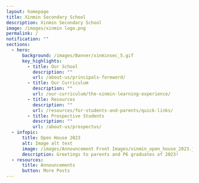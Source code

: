 ```yaml
---
layout: homepage
title: Xinmin Secondary School
description: Xinmin Secondary School
image: /images/xinmin logo.png
permalink: /
notification: ""
sections:
  - hero:
      background: /images/Banner/xinminsec_5.gif
      key_highlights:
        - title: Our School
          description: ""
          url: /about-us/principals-foreword/
        - title: Our Curriculum
          description: ""
          url: /our-curriculum/the-xinmin-learning-experience/
        - title: Resources
          description: ""
          url: /resources/for-students-and-parents/quick-links/
        - title: Prospective Students
          description: ""
          url: /about-us/prospectus/
  - infopic:
      title: Open House 2023
      alt: Image alt text
      image: /images/Announcement Front Images/xinmin_open_house_2023.jpeg
      description: Greetings to parents and P6 graduates of 2023!
  - resources:
      title: Announcements
      button: More Posts
---
```

